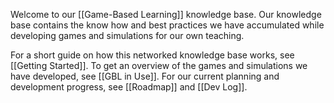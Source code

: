 Welcome to our [[Game-Based Learning]] knowledge base. Our knowledge base contains the know how and best practices we have accumulated while developing games and simulations for our own teaching.

For a short guide on how this networked knowledge base works, see [[Getting Started]]. To get an overview of the games and simulations we have developed, see [[GBL in Use]]. For our current planning and development progress, see [[Roadmap]] and [[Dev Log]].